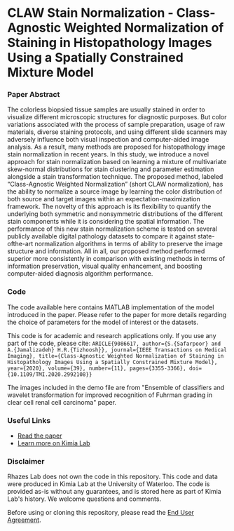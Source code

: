 # CLAW Stain Normalization - Class-Agnostic Weighted Normalization of Staining in Histopathology Images Using a Spatially Constrained Mixture Model
### Paper Abstract
The colorless biopsied tissue samples are
usually stained in order to visualize different microscopic
structures for diagnostic purposes. But color variations
associated with the process of sample preparation, usage
of raw materials, diverse staining protocols, and using
different slide scanners may adversely influence both visual
inspection and computer-aided image analysis. As a result,
many methods are proposed for histopathology image stain
normalization in recent years. In this study, we introduce
a novel approach for stain normalization based on learning a mixture of multivariate skew-normal distributions for
stain clustering and parameter estimation alongside a stain
transformation technique. The proposed method, labeled
“Class-Agnostic Weighted Normalization” (short CLAW normalization), has the ability to normalize a source image by
learning the color distribution of both source and target
images within an expectation-maximization framework. The
novelty of this approach is its flexibility to quantify the
underlying both symmetric and nonsymmetric distributions
of the different stain components while it is considering
the spatial information. The performance of this new stain
normalization scheme is tested on several publicly available
digital pathology datasets to compare it against state-ofthe-art normalization algorithms in terms of ability to preserve the image structure and information. All in all, our
proposed method performed superior more consistently in
comparison with existing methods in terms of information
preservation, visual quality enhancement, and boosting
computer-aided diagnosis algorithm performance.
### Code
The code available here contains MATLAB implementation of the model introduced in the paper. Please refer to the paper for more details regarding the choice of parameters for the model of interest or the datasets.

This code is for academic and research applications only. If you use any part of the code, please cite:
```ARICLE{9086617, author={S.{Safarpoor} and A.{Jamalizadeh} H.R.{Tizhoosh}}, journal={IEEE Transactions on Medical Imaging}, title={Class-Agnostic Weighted Normalization of Staining in Histopathology Images Using a Spatially Constrained Mixture Model}, year={2020}, volume={39}, number={11}, pages={3355-3366}, doi={10.1109/TMI.2020.2992108}}```

The images included in the demo file are from "Ensemble of classifiers and wavelet transformation for improved recognition of Fuhrman grading in clear cell renal cell carcinoma" paper.
### Useful Links
- [Read the paper](https://ieeexplore.ieee.org/stamp/stamp.jsp?arnumber=9086617&tag=1)
- [Learn more on Kimia Lab](https://kimialab.uwaterloo.ca/kimia/index.php/claw-stain-normalization/)
### Disclaimer
Rhazes Lab does not own the code in this repository. This code and data were produced in Kimia Lab at the University of Waterloo. The code is provided as-is without any guarantees, and is stored here as part of Kimia Lab's history. We welcome questions and comments.

Before using or cloning this repository, please read the [End User Agreement](agreement.pdf).
